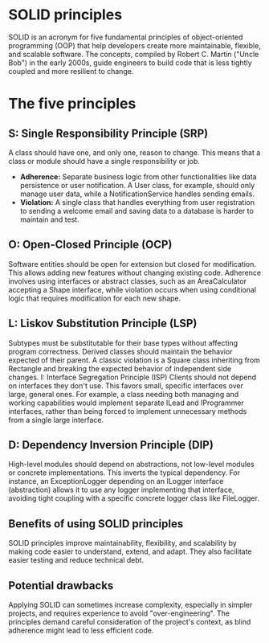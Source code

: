 # <h1 style='color=green;'>SOLID principles</h1>

SOLID is an acronym for five fundamental principles of object-oriented programming (OOP) that help developers create more maintainable, flexible, and scalable software. The concepts, compiled by Robert C. Martin ("Uncle Bob") in the early 2000s, guide engineers to build code that is less tightly coupled and more resilient to change. 

# The five principles
## S: Single Responsibility Principle (SRP)
A class should have one, and only one, reason to change. This means that a class or module should have a single responsibility or job. 
- **Adherence:** Separate business logic from other functionalities like data persistence or user notification. A User class, for example, should only manage user data, while a NotificationService handles sending emails.
- **Violation:** A single class that handles everything from user registration to sending a welcome email and saving data to a database is harder to maintain and test. 

## O: Open-Closed Principle (OCP)
Software entities should be open for extension but closed for modification. This allows adding new features without changing existing code. Adherence involves using interfaces or abstract classes, such as an AreaCalculator accepting a Shape interface, while violation occurs when using conditional logic that requires modification for each new shape. 

## L: Liskov Substitution Principle (LSP)
Subtypes must be substitutable for their base types without affecting program correctness. Derived classes should maintain the behavior expected of their parent. A classic violation is a Square class inheriting from Rectangle and breaking the expected behavior of independent side changes. 
I: Interface Segregation Principle (ISP)
Clients should not depend on interfaces they don't use. This favors small, specific interfaces over large, general ones. For example, a class needing both managing and working capabilities would implement separate ILead and IProgrammer interfaces, rather than being forced to implement unnecessary methods from a single large interface. 

## D: Dependency Inversion Principle (DIP)
High-level modules should depend on abstractions, not low-level modules or concrete implementations. This inverts the typical dependency. For instance, an ExceptionLogger depending on an ILogger interface (abstraction) allows it to use any logger implementing that interface, avoiding tight coupling with a specific concrete logger class like FileLogger.


## Benefits of using SOLID principles
SOLID principles improve maintainability, flexibility, and scalability by making code easier to understand, extend, and adapt. They also facilitate easier testing and reduce technical debt. 

## Potential drawbacks
Applying SOLID can sometimes increase complexity, especially in simpler projects, and requires experience to avoid "over-engineering". The principles demand careful consideration of the project's context, as blind adherence might lead to less efficient code. 